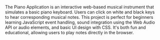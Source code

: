 The Piano Application is an interactive web-based musical instrument that simulates a basic piano keyboard. Users can click on white and black keys to hear corresponding musical notes. This project is perfect for beginners learning JavaScript event handling, sound integration using the Web Audio API or audio elements, and basic UI design with CSS. It's both fun and educational, allowing users to play notes directly in the browser.

